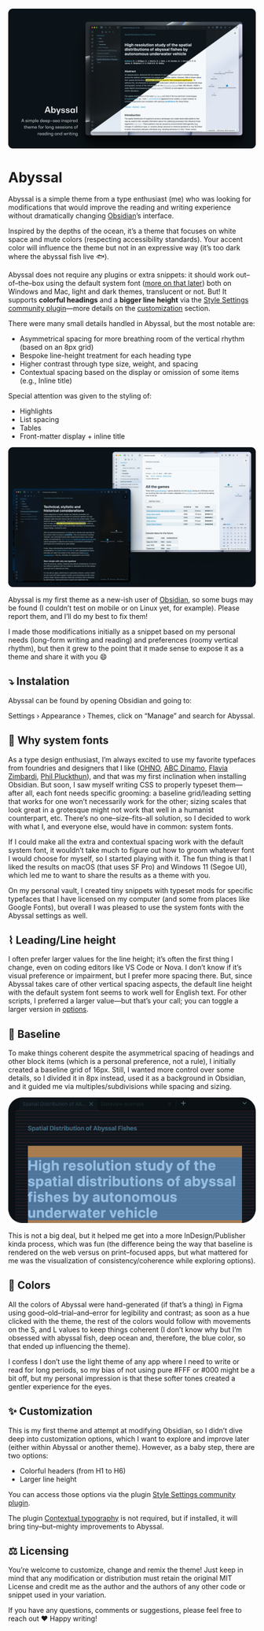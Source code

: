 ![](/assets/abyssal-opening.png)

# Abyssal
Abyssal is a simple theme from a type enthusiast (me) who was looking for modifications that would improve the reading and writing experience without dramatically changing [Obsidian](https://obsidian.md/)’s interface. 

Inspired by the depths of the ocean, it’s a theme that focuses on white space and mute colors (respecting accessibility standards). Your accent color will influence the theme but not in an expressive way (it’s too dark where the abyssal fish live 🐟). 

Abyssal does not require any plugins or extra snippets: it should work out–of–the–box using the default system font ([more on that later](#-why-system-fonts)) both on Windows and Mac, light and dark themes, translucent or not. But! It supports **colorful headings** and a **bigger line height** via the [Style Settings community plugin](https://github.com/mgmeyers/obsidian-style-settings)—more details on the [customization](#-customization) section. 

There were many small details handled in Abyssal, but the most notable are:

- Asymmetrical spacing for more breathing room of the vertical rhythm (based on an 8px grid)
- Bespoke line-height treatment for each heading type
- Higher contrast through type size, weight, and spacing
- Contextual spacing based on the display or omission of some items (e.g., Inline title)

Special attention was given to the styling of:

- Highlights
- List spacing
- Tables
- Front-matter display + inline title

![](/abyssal-screenshots.png)

Abyssal is my first theme as a new-ish user of [Obsidian](https://obsidian.md/), so some bugs may be found (I couldn’t test on mobile or on Linux yet, for example). Please report them, and I’ll do my best to fix them! 

I made those modifications initially as a snippet based on my personal needs (long-form writing and reading) and preferences (roomy vertical rhythm), but then it grew to the point that it made sense to expose it as a theme and share it with you 😄 

## ⤵️ Instalation
Abyssal can be found by opening Obsidian and going to:

Settings › Appearance › Themes, click on “Manage” and search for Abyssal.

## 🤖 Why system fonts
As a type design enthusiast, I’m always excited to use my favorite typefaces from foundries and designers that I like ([OHNO](https://ohnotype.co/fonts/degular), [ABC Dinamo](https://abcdinamo.com/typefaces/arizona), [Flavia Zimbardi](https://flaviazim.com/typefaces/lygia-sans), [Phil Pluckthun](https://philpl.gumroad.com/l/dank-mono?layout=profile)), and that was my first inclination when installing Obsidian. But soon, I saw myself writing CSS to properly typeset them—after all, each font needs specific grooming: a baseline grid/leading setting that works for one won’t necessarily work for the other; sizing scales that look great in a grotesque might not work that well in a humanist counterpart, etc. There’s no one–size–fits–all solution, so I decided to work with what I, and everyone else, would have in common: system fonts. 

If I could make all the extra and contextual spacing work with the default system font, it wouldn’t take much to figure out how to groom whatever font I would choose for myself, so I started playing with it. The fun thing is that I liked the results on macOS (that uses SF Pro) and Windows 11 (Segoe UI), which led me to want to share the results as a theme with you.

On my personal vault, I created tiny snippets with typeset mods for specific typefaces that I have licensed on my computer (and some from places like Google Fonts), but overall I was pleased to use the system fonts with the Abyssal settings as well.

## ⌇ Leading/Line height
I often prefer larger values for the line height; it’s often the first thing I change, even on coding editors like VS Code or Nova. I don’t know if it’s visual preference or impairment, but I prefer more spacing there. But, since Abyssal takes care of other vertical spacing aspects, the default line height with the default system font seems to work well for English text. For other scripts, I preferred a larger value—but that’s your call; you can toggle a larger version in [options](#options). 

## 📐 Baseline
To make things coherent despite the asymmetrical spacing of headings and other block items (which is a personal preference, not a rule), I initially created a baseline grid of 16px. Still, I wanted more control over some details, so I divided it in 8px instead, used it as a background in Obsidian, and it guided me via multiples/subdivisions while spacing and sizing.

![](/abyssal-grid-example.png)

This is not a big deal, but it helped me get into a more InDesign/Publisher kinda process, which was fun (the difference being the way that baseline is rendered on the web versus on print–focused apps, but what mattered for me was the visualization of consistency/coherence while exploring options). 

## 🎨 Colors
All the colors of Abyssal were hand-generated (if that’s a thing) in Figma using good–old–trial–and–error for legibility and contrast; as soon as a hue clicked with the theme, the rest of the colors would follow with movements on the S, and L values to keep things coherent (I don’t know why but I’m obsessed with abyssal fish, deep ocean and, therefore, the blue color, so that ended up influencing the theme). 

I confess I don’t use the light theme of any app where I need to write or read for long periods, so my bias of not using pure #FFF or #000 might be a bit off, but my personal impression is that these softer tones created a gentler experience for the eyes.

## ✨ Customization
This is my first theme and attempt at modifying Obsidian, so I didn’t dive deep into customization options, which I want to explore and improve later (either within Abyssal or another theme). However, as a baby step, there are two options:

- Colorful headers (from H1 to H6)
- Larger line height

You can access those options via the plugin [Style Settings community plugin](https://github.com/mgmeyers/obsidian-style-settings). 

The plugin [Contextual typography](https://github.com/mgmeyers/obsidian-contextual-typography) is not required, but if installed, it will bring tiny–but–mighty improvements to Abyssal.

## ⚖️ Licensing
You’re welcome to customize, change and remix the theme! Just keep in mind that any modification or distribution must retain the original MIT License and credit me as the author and the authors of any other code or snippet used in your variation. 

If you have any questions, comments or suggestions, please feel free to reach out ❤️ Happy writing!